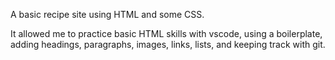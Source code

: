 A basic recipe site using HTML and some CSS.

It allowed me to practice basic HTML skills with vscode, using a boilerplate, adding headings, paragraphs, images, links, lists, and keeping track with git.